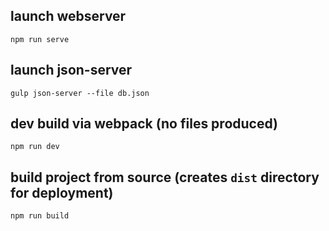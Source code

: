 ## launch webserver
`npm run serve`

## launch json-server
`gulp json-server --file db.json`

## dev build via webpack (no files produced)
`npm run dev`

## build project from source (creates `dist` directory for deployment)
`npm run build`
